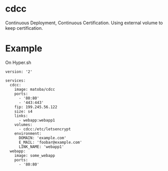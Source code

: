 # cdcc
Continuous Deployment, Continuous Certification. Using external volume to keep certification.

Example
=======

On Hyper.sh

```
version: '2'

services:
  cdcc:
    image: matoba/cdcc
    ports:
      - '80:80'
      - '443:443'
    fip: 199.245.56.122
    size: s4
    links:
      - webapp:webapp1
    volumes: 
      - cdcc:/etc/letsencrypt
    environment:
      DOMAIN: 'example.com'
      E_MAIL: 'foobar@example.com'
      LINK_NAME: 'webapp1'
  webapp:
    image: some_webapp
    ports:
      - '80:80'
```
